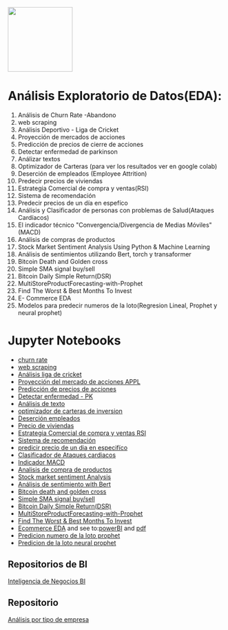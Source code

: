 <img src="https://github.com/luishernand/pandas_fundamentals/blob/master/logo4.JPG?raw=true" heiht= 150 width= 150 alt=" ">  

# Análisis Exploratorio de Datos(EDA):  

1. Análisis de Churn Rate -Abandono
2. web scraping
3. Análisis Deportivo - Liga de Cricket
4. Proyección  de mercados de acciones
5. Predicción de precios de cierre de acciones
6. Detectar enfermedad de parkinson
7. Análizar textos  
1. Optimizador de Carteras (para ver los resultados ver en google colab)
1. Deserción de empleados (Employee Attrition)
1. Predecir precios de viviendas
1. Estrategia Comercial de compra y ventas(RSI)
1. Sistema de recomendación
1. Predecir precios de un día en espefíco
1. Análisis y Clasificador de personas con problemas de Salud(Ataques Cardíacos)
1. El indicador técnico "Convergencia/Divergencia de Medias Móviles"(MACD)
1. Análisis de compras de productos  
1. Stock Market Sentiment Analysis Using Python & Machine Learning
2. Análisis de sentimientos utilizando Bert, torch y transaformer  
3. Bitcoin Death and Golden cross
4. Simple SMA signal buy/sell  
5. Bitcoin Daily Simple Return(DSR)
6. MultiStoreProductForecasting-with-Prophet
7. Find The Worst & Best Months To Invest
8. E- Commerce EDA 
9. Modelos para predecir numeros de la loto(Regresion Lineal, Prophet y neural prophet)

# Jupyter Notebooks  

- [churn rate](https://nbviewer.jupyter.org/github/luishernand/Analisis-_EDA_predictions/blob/master/Churn_rate.ipynb)
- [web scraping](https://nbviewer.jupyter.org/github/luishernand/Analisis-_EDA_predictions/blob/master/Data_scraping_pandas_json.ipynb)
- [Análisis liga de cricket](https://nbviewer.jupyter.org/github/luishernand/Analisis-_EDA_predictions/blob/master/EDA_Indian_league.ipynb)
- [Proyección del  mercado de acciones APPL](https://nbviewer.jupyter.org/github/luishernand/Analisis-_EDA_predictions/blob/master/Precio%20de%20acciones%20APPL.ipynb)
- [Predicción de precios de acciones](https://nbviewer.jupyter.org/github/luishernand/Analisis-_EDA_predictions/blob/master/Predict%20Stock%20Price.ipynb)
- [Detectar enfermedad - PK](https://nbviewer.jupyter.org/github/luishernand/Analisis-_EDA_predictions/blob/master/predecir%20parkinson.ipynb)
- [Análisis de texto](https://nbviewer.jupyter.org/github/luishernand/Analisis-_EDA_predictions/blob/master/yelp_exercise.ipynb)
- [optimizador de carteras de inversion](https://nbviewer.jupyter.org/github/luishernand/Analisis-_EDA_predictions/blob/master/finance_porfolio_opt.ipynb)  
- [Deserción empleados](https://nbviewer.jupyter.org/github/luishernand/Analisis-_EDA_predictions/blob/master/desercion_empleados.ipynb)  
- [Precio de viviendas](https://nbviewer.jupyter.org/github/luishernand/Analisis-EDA-predicciones/blob/master/Predict_price.ipynb)  
- [Estrategia Comercial de compra y ventas RSI](https://nbviewer.jupyter.org/github/luishernand/Analisis-EDA-predicciones/blob/master/RSI_estrategia%20comercial.ipynb)  
- [Sistema de recomendación](https://nbviewer.jupyter.org/github/luishernand/Analisis-EDA-predicciones/blob/master/Sistema%20de%20recomendacion.ipynb)  
- [predicir precio de un dia  en especifíco](https://nbviewer.jupyter.org/github/luishernand/Analisis-EDA-predicciones/blob/master/Predecir_precio_dia_espefico.ipynb)  
- [Clasificador de Ataques cardiacos](https://nbviewer.jupyter.org/github/luishernand/Analisis-EDA-predicciones/blob/master/Analysis%20ataques%20cardiacos.ipynb)  
- [Indicador MACD](https://nbviewer.jupyter.org/github/luishernand/Analisis-EDA-predicciones/blob/master/Indicador%20MACD.ipynb)
- [Analisis de compra de productos](https://nbviewer.jupyter.org/github/luishernand/Analisis-EDA-predicciones/blob/master/market%20basket%20analysis.ipynb)  
- [Stock market sentiment Analysis](https://nbviewer.jupyter.org/github/luishernand/Analisis-EDA-predicciones/blob/master/Stock%20Market%20Sentiment.ipynb#Stock-Market-Sentiment-Analysis-Using-Python-&-Machine-Learning)
- [Análisis de sentimiento with Bert](https://nbviewer.jupyter.org/github/luishernand/Analisis-EDA-predicciones/blob/master/Sentiment_with_BERT.ipynb)  
- [Bitcoin death and golden cross](https://nbviewer.jupyter.org/github/luishernand/Analisis-EDA-predicciones/blob/master/Death%20Cross.ipynb) 
- [Simple SMA signal buy/sell](https://nbviewer.jupyter.org/github/luishernand/Analisis-EDA-predicciones/blob/master/Simple%20moving%20Signal.ipynb)  
- [Bitcoin Daily Simple Return(DSR)](https://nbviewer.jupyter.org/github/luishernand/Analisis-EDA-predicciones/blob/master/Simple%20Return.ipynb)
- [MultiStoreProductForecasting-with-Prophet](https://nbviewer.jupyter.org/github/luishernand/Analisis-EDA-predicciones/blob/master/MultiStoreProductForecasting-with-Prophet.ipynb)  
- [Find The Worst & Best Months To Invest](https://nbviewer.jupyter.org/github/luishernand/Analisis-EDA-predicciones/blob/master/Find%20The%20Worst%20%26%20Best%20Months%20To%20Invest.ipynb)  
- [Ecommerce EDA](https://nbviewer.org/github/luishernand/Analisis-EDA-predicciones/blob/master/ecommerce%20EDA.ipynb) and see to:[powerBI](https://github.com/luishernand/Inteligencia-de-Negocios/blob/master/ecommerce%20EDA.pbix) and [pdf](https://github.com/luishernand/Inteligencia-de-Negocios/blob/master/ecommerce%20EDA.pdf)
- [Predicion numero de la loto prophet](https://nbviewer.org/github/luishernand/Analisis-EDA-predicciones/blob/master/Predicciones_del_loto.ipynb)
- [Predicion de la loto neural prophet](https://nbviewer.org/github/luishernand/Analisis-EDA-predicciones/blob/master/Loto_Neural_Prophet.ipynb)

## Repositorios de BI 
[Inteligencia de Negocios BI](https://luishernand.github.io/Inteligencia-de-Negocios/)

## Repositorio  
[Análisis por tipo de empresa](https://luishernand.github.io/Mis-proyectos-de-ML-por-tipo-Industrias/)
